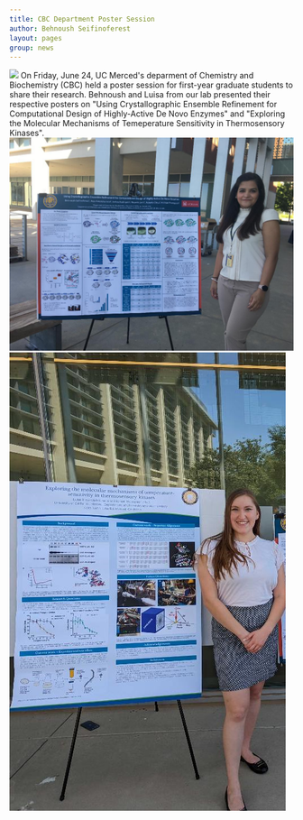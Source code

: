 ```yaml
---
title: CBC Department Poster Session 
author: Behnoush Seifinoferest
layout: pages
group: news
---
```


<img class="image" src="/images/CBC Poster Session 1.jpg">
On Friday, June 24, UC Merced's deparment of Chemistry and Biochemistry (CBC) held a poster session for first-year graduate students
to share their research. Behnoush and Luisa from our lab presented their respective posters on "Using Crystallographic Ensemble Refinement for Computational Design of Highly-Active De Novo Enzymes" and "Exploring the Molecular Mechanisms of Temeperature Sensitivity in Thermosensory Kinases". 

<img class="image" src="/images/CBC_Poster_Session-Behnoush.png">
<img class="image" src="/images/CBC_Poster_Session-Luisa.png">